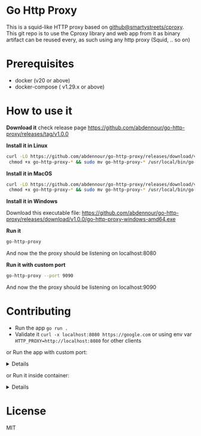 # Go Http Proxy
This is a squid-like HTTP proxy based on [github@smartystreets/cproxy](https://github.com/smartystreets/cproxy).
This git repo is to use the Cproxy library and web app from it as binary artifact can be reused every, as such using any http proxy (Squid, .. so on)

# Prerequisites
- docker (v20 or above)
- docker-compose ( v1.29.x or above)

# How to use it

**Download it** check release page https://github.com/abdennour/go-http-proxy/releases/tag/v1.0.0

**Install it in Linux**

```sh
curl -LO https://github.com/abdennour/go-http-proxy/releases/download/v1.0.0/go-http-proxy-linux-amd64 \
 chmod +x go-http-proxy-* && sudo mv go-http-proxy-* /usr/local/bin/go-http-proxy
```

**Install it in MacOS**

```sh
curl -LO https://github.com/abdennour/go-http-proxy/releases/download/v1.0.0/go-http-proxy-darwin-amd64 \
 chmod +x go-http-proxy-* && sudo mv go-http-proxy-* /usr/local/bin/go-http-proxy
```

**Install it in Windows**

Download this executable file: https://github.com/abdennour/go-http-proxy/releases/download/v1.0.0/go-http-proxy-windows-amd64.exe


**Run it**

```sh
go-http-proxy
```

And now the the proxy should be listening on localhost:8080

**Run it with custom port**

```sh
go-http-proxy --port 9090
```

And now the the proxy should be listening on localhost:9090


# Contributing

- Run the app `go run .`
- Validate it `curl -x localhost:8080 https://google.com` or using env var `HTTP_PROXY=http://localhost:8080` for other clients

or Run the app with custom port:
<details>
- Run the app with custom port `go run . --port=9191`
- Validate it `curl -x localhost:9191 https://google.com` or using env var `HTTP_PROXY=http://localhost:9191` for other clients
</details>


or Run it inside container:
<details>
- up it `docker-compose up -d`
- then validate `curl -x $(docker-compose port app 8080) https://google.com`
- clean up it `docker-compose down`
</details>

# License

MIT
